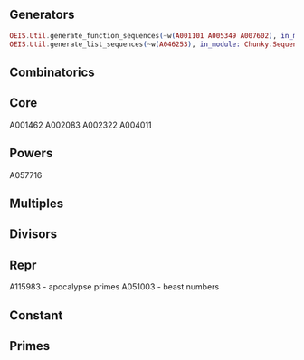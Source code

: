 ## Generators

```elixir 
OEIS.Util.generate_function_sequences(~w(A001101 A005349 A007602), in_module: Chunky.Sequence.OEIS.Repr)
OEIS.Util.generate_list_sequences(~w(A046253), in_module: Chunky.Sequence.OEIS.Repr)
```

## Combinatorics



## Core



A001462
A002083
A002322
A004011

## Powers

A057716


## Multiples



## Divisors




## Repr



A115983 - apocalypse primes
A051003 - beast numbers





## Constant


## Primes

